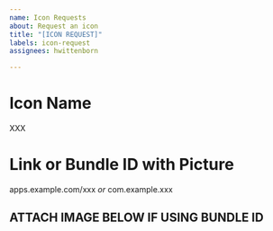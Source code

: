 ```yaml
---
name: Icon Requests
about: Request an icon
title: "[ICON REQUEST]"
labels: icon-request
assignees: hwittenborn

---
```


# Icon Name
XXX
# Link or Bundle ID with Picture
apps.example.com/xxx
*or*
com.example.xxx

## ATTACH IMAGE BELOW IF USING BUNDLE ID
